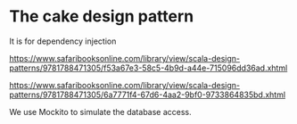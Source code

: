 # The cake design pattern

It is for dependency injection

https://www.safaribooksonline.com/library/view/scala-design-patterns/9781788471305/f53a67e3-58c5-4b9d-a44e-715096dd36ad.xhtml

https://www.safaribooksonline.com/library/view/scala-design-patterns/9781788471305/6a7771f4-67d6-4aa2-9bf0-9733864835bd.xhtml

We use Mockito to simulate the database access.
